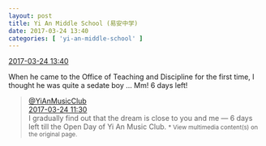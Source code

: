 ```yaml
---
layout: post
title: Yi An Middle School (易安中学)
date: 2017-03-24 13:40
categories: [ 'yi-an-middle-school' ]
---
```


<div class="weibo-info">
  <a href="http://weibo.com/6074218720/EBgBim2j9">2017-03-24 13:40</a>
</div>

When he came to the Office of Teaching and Discipline for the first time, I thought he was quite a sedate boy … Mm! 6 days left!

<!-- more -->

> <div class="weibo-post-name">
>   <a href="http://weibo.com/u/6094546964">@YiAnMusicClub</a>
> </div>
> <div class="weibo-info">
>   <a href="http://weibo.com/6094546964/EBfKwnNhN">2017-03-24 11:30</a>
> </div>
> I gradually find out that the dream is close to you and me — 6 days left till the Open Day of Yi An Music Club.  
> <small>* View multimedia content(s) on the original page.</small>

